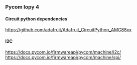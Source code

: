 ### Pycom lopy 4 
#### Circuit python dependencies
https://github.com/adafruit/Adafruit_CircuitPython_AMG88xx

#### I2C

https://docs.pycom.io/firmwareapi/pycom/machine/i2c/
https://docs.pycom.io/firmwareapi/pycom/machine/spi/
